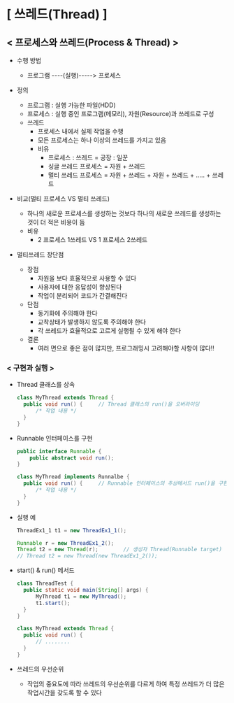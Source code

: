 # [ 쓰레드(Thread) ]

## < 프로세스와 쓰레드(Process & Thread) >

- 수행 방법
  - 프로그램 ----(실행)-----> 프로세스
- 정의
  - 프로그램 : 실행 가능한 파일(HDD)
  - 프로세스 : 실행 중인 프로그램(메모리), 자원(Resource)과 쓰레드로 구성
  - 쓰레드
    - 프로세스 내에서 실제 작업을 수행
    - 모든 프로세스는 하나 이상의 쓰레드를 가지고 있음
    - 비유
      - 프로세스 : 쓰레드 = 공장 : 일꾼
      - 싱글 쓰레드 프로세스 = 자원 + 쓰레드
      - 멀티 쓰레드 프로세스 = 자원 + 쓰레드 + 자원 + 쓰레드 + ..... + 쓰레드

- 비교(멀티 프로세스 VS 멀티 쓰레드)
  - 하나의 새로운 프로세스를 생성하는 것보다 하나의 새로운 쓰레드를 생성하는 것이 더 적은 비용이 듬
  - 비유
    - 2 프로세스 1쓰레드 VS 1 프로세스 2쓰레드
- 멀티쓰레드 장단점
  - 장점
    - 자원을 보다 효율적으로 사용할 수 있다
    - 사용자에 대한 응답성이 향상된다
    - 작업이 분리되어 코드가 간결해진다
  - 단점
    - 동기화에 주의해야 한다
    - 교착상태가 발생하지 않도록 주의해야 한다
    - 각 쓰레드가 효율적으로 고르게 실행될 수 있게 해야 한다
  - 결론
    - 여러 면으로 좋은 점이 많지만, 프로그래밍시 고려해야할 사항이 많다!!

### < 구현과 실행 >

- Thread 클래스를 상속

  ```java
  class MyThread extends Thread {
  	public void run() {		// Thread 클래스의 run()을 오버라이딩
  		/* 작업 내용 */
  	}
  }
  ```

- Runnable 인터페이스를 구현

  ```java
  public interface Runnable {
      public abstract void run();
  }
  
  class MyThread implements Runnalbe {
  	public void run() {		// Runnable 인터페이스의 추상메서드 run()을 구현
  		/* 작업 내용 */ 
  	}
  }
  ```

- 실행 예

  ```java
  ThreadEx1_1 t1 = new ThreadEx1_1();
  
  Runnable r = new ThreadEx1_2();
  Thread t2 = new Thread(r);		// 생성자 Thread(Runnable target)
  // Thread t2 = new Thread(new ThreadEx1_2());
  ```

- start() & run() 메서드

  ```java
  class ThreadTest {
  	public static void main(String[] args) {
  		MyThread t1 = new MyThread();
  		t1.start();
  	}
  }
  
  class MyThread extends Thread {
  	public void run() {
  		// ........
  	}
  }
  ```

- 쓰레드의 우선순위

  - 작업의 중요도에 따라 쓰레드의 우선순위를 다르게 하여 특정 쓰레드가 더 많은 작업시간을 갖도록 할 수 있다
